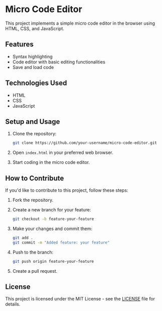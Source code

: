# Micro Code Editor

This project implements a simple micro code editor in the browser using HTML, CSS, and JavaScript.

## Features

- Syntax highlighting
- Code editor with basic editing functionalities
- Save and load code

## Technologies Used

- HTML
- CSS
- JavaScript

## Setup and Usage

1. Clone the repository:

    ```bash
    git clone https://github.com/your-username/micro-code-editor.git
    ```

2. Open `index.html` in your preferred web browser.

3. Start coding in the micro code editor.

## How to Contribute

If you'd like to contribute to this project, follow these steps:

1. Fork the repository.

2. Create a new branch for your feature:

    ```bash
    git checkout -b feature-your-feature
    ```

3. Make your changes and commit them:

    ```bash
    git add .
    git commit -m "Added feature: your feature"
    ```

4. Push to the branch:

    ```bash
    git push origin feature-your-feature
    ```

5. Create a pull request.

## License

This project is licensed under the MIT License - see the [LICENSE](LICENSE) file for details.
